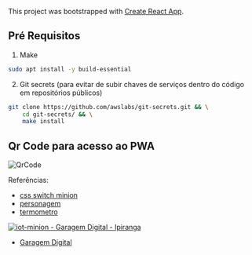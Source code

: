 This project was bootstrapped with [Create React App](https://github.com/facebook/create-react-app).

## Pré Requisitos

1. Make

```bash
sudo apt install -y build-essential
```

2. Git secrets (para evitar de subir chaves de serviços dentro do código em repositórios públicos)

```bash
git clone https://github.com/awslabs/git-secrets.git && \
    cd git-secrets/ && \
    make install
```

## Qr Code para acesso ao PWA

![QrCode](arduino/docs/qrcode.png)

Referências: 

* [css switch minion](https://codepen.io/mohab-elhamzawy/pen/qOQKNB)
* [personagem](http://cssdeck.com/labs/minions-css)
* [termometro](https://codepen.io/chrisgannon/pen/vjNNew/)

[![iot-minion - Garagem Digital - Ipiranga](https://res.cloudinary.com/marcomontalbano/image/upload/v1600966110/video_to_markdown/images/youtube--pUK80vrXUAI-c05b58ac6eb4c4700831b2b3070cd403.jpg)](https://youtu.be/pUK80vrXUAI "iot-minion - Garagem Digital - Ipiranga")

* [Garagem Digital](https://www.garagemdigital.io/sentinela-da-garagem-digital/)
